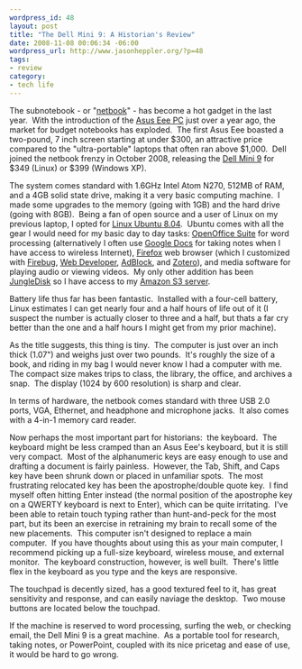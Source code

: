 ```yaml
--- 
wordpress_id: 48
layout: post
title: "The Dell Mini 9: A Historian's Review"
date: 2008-11-08 00:06:34 -06:00
wordpress_url: http://www.jasonheppler.org/?p=48
tags:
- review
category:
- tech life
---
```

The subnotebook - or "<a href="http://en.wikipedia.org/wiki/Netbook" target="_blank">netbook</a>"  - has become a hot gadget in the last year.  With the introduction of  the <a href="http://en.wikipedia.org/wiki/ASUS_Eee_PC" target="_blank">Asus  Eee PC</a> just over a year ago, the market for budget notebooks has  exploded.  The first Asus Eee boasted a two-pound, 7 inch screen  starting at under $300, an attractive price compared to the  "ultra-portable" laptops that often ran above $1,000.  Dell joined the  netbook frenzy in October 2008, releasing the <a href="http://www.dell.com/content/products/productdetails.aspx/laptop-inspiron-9?cs=19&amp;s=dhs&amp;ref=homepg" target="_blank">Dell Mini 9</a> for $349 (Linux) or $399 (Windows XP).

The system comes standard with 1.6GHz Intel Atom N270, 512MB of RAM,  and a 4GB solid state drive, making it a very basic computing machine.  I  made some upgrades to the memory (going with 1GB) and the hard drive  (going with 8GB).  Being a fan of open source and a user of Linux on my  previous laptop, I opted for <a href="http://en.wikipedia.org/wiki/Ubuntu" target="_blank">Linux  Ubuntu 8.04</a>.  Ubuntu comes with all the gear I would need for my  basic day to day tasks: <a href="http://en.wikipedia.org/wiki/Open_Office" target="_blank">OpenOffice  Suite</a> for word processing (alternatively I often use <a href="http://docs.google.com" target="_blank">Google Docs</a> for taking notes when I have access to  wireless Internet), <a href="http://www.mozilla.com/en-US/firefox/" target="_blank">Firefox</a> web browser (which I customized with <a href="https://addons.mozilla.org/en-US/firefox/addon/1843" target="_blank">Firebug</a>, <a href="https://addons.mozilla.org/en-US/firefox/addon/60" target="_blank">Web Developer</a>, <a href="https://addons.mozilla.org/en-US/firefox/addon/1865" target="_blank">AdBlock</a>, and <a href="http://www.zotero.org/" target="_blank">Zotero</a>), and media  software for playing audio or viewing videos.  My only other addition  has been <a href="http://www.jungledisk.com/" target="_blank">JungleDisk</a> so I  have access to my <a href="http://aws.amazon.com/s3/" target="_blank">Amazon S3 server</a>.

Battery life thus far has been fantastic.  Installed with a four-cell  battery, Linux estimates I can get nearly four and a half hours of life  out of it (I suspect the number is actually closer to three and a half,  but thats a far cry better than the one and a half hours I might get  from my prior machine).

As the title suggests, this thing is tiny.  The computer is just over  an inch thick (1.07") and weighs just over two pounds.  It's roughly  the size of a book, and riding in my bag I would never know I had a  computer with me.  The compact size makes trips to class, the library,  the office, and archives a snap.  The display (1024 by 600 resolution)  is sharp and clear.

In terms of hardware, the netbook comes standard with three USB 2.0  ports, VGA, Ethernet, and headphone and microphone jacks.  It also comes  with a 4-in-1 memory card reader.

Now perhaps the most important part for historians:  the keyboard.   The keyboard might be less cramped than an Asus Eee's keyboard, but it  is still very compact.  Most of the alphanumeric keys are easy enough to  use and drafting a document is fairly painless.  However, the Tab,  Shift, and Caps key have been shrunk down or placed in unfamiliar  spots.  The most frustrating relocated key has been the  apostrophe/double quote key.  I find myself often hitting Enter instead  (the normal position of the apostrophe key on a QWERTY keyboard is next  to Enter), which can be quite irritating.  I've been able to retain  touch typing rather than hunt-and-peck for the most part, but its been  an exercise in retraining my brain to recall some of the new  placements.  This computer isn't designed to replace a main computer.   If you have thoughts about using this as your main computer, I recommend  picking up a full-size keyboard, wireless mouse, and external monitor.   The keyboard construction, however, is well built.  There's little flex  in the keyboard as you type and the keys are responsive.

The touchpad is decently sized, has a good textured feel to it, has  great sensitivity and response, and can easily naviage the desktop.  Two  mouse buttons are located below the touchpad.

If the machine is reserved to word processing, surfing the web, or  checking email, the Dell Mini 9 is a great machine.  As a portable tool  for research, taking notes, or PowerPoint, coupled with its nice  pricetag and ease of use, it would be hard to go wrong.
